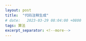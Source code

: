```yaml
---
layout: post
title:  "代码注释生成"
# date:   2023-03-29 08:04:00 +0800
tags: 算法
excerpt_separator: <!--more-->
---
```


<head>
    <script src="https://cdn.mathjax.org/mathjax/latest/MathJax.js?config=TeX-AMS-MML_HTMLorMML" type="text/javascript"></script>
    <script type="text/x-mathjax-config">
        MathJax.Hub.Config({
            tex2jax: {
            skipTags: ['script', 'noscript', 'style', 'textarea', 'pre'],
            inlineMath: [['$','$']]
            
            }
        });
    </script>
</head>



\#  _2023.5.19 新增 LLM_

在一篇关于代码注释生成的综述[\[1\]](#1) 中，将注释生成大体上分为Information Retrieval Based、NN based 以及其他方法。本文主要关注基于NN的注释生成方法。代码注释生成是一个经典NL-PL问题，NL=natural language，PL=programming language。 <!--more--> 一个从sql到描述的例子：

<div align="center">
  <img src="/_posts/codenn.png" width = 500 />
</div>

# CodeNN

CodeNN[\[2\]](#2) 基于LSTM+attention机制实现注释生成，注意力机制作用于LSTM状态向量与代码token embedding之间。模型接结构如下图。
其中 $c_i$ 表示代码token，$F$ 为其Embedding。$n_i$ 表示注释token，$E$ 为其Embedding。$h_i$表示LSTM的hidden state，$A$ 表示attention模块，隐藏状态$h_i$作为Q，代码token的embedding作为K和V，通过attention机制得到向量$t_i$，与隐藏状态$h_i$相加用于预测注释token。

<div align="center">
  <img src="/_posts/codennstructure.png" width = 500 />
</div>

一些实现细节：
- 训练序列的开头结尾加入了 \<START> \<END> token，频率小于3的token统一为\<UKN>。
- SQL数据集代码token数为31,667，注释token数为7,470，数据对为32,337个；C#数据集代码token数为747，注释token数为2,506，数据对为66,015个。

# DeepCom
DeepCom[\[3\]](#3) 相比 CodeNN[\[2\]](#2) 有两点变化：
- 利用LSTM+attention构建Seq2Seq结构
- 引入基于AST(Abstract Syntax Tree)的结构特征

## 基于LSTM+attention的Seq2Seq模型结构

<div align="center">
  <img src="/_posts/deepcomstructure.png" width = 500 />
</div>
整体结构参照经典Encoder Decoder结构，我们把焦点放在context vector和decoder输出部分$P(Y|X)$。Context vector的计算依赖attention，decoder的hidden state $h_{t-1}$作为Q，encoder的hidden state $s$ 作为K和V，通过attention机制得到context vector。输出部分如下估计$p(y_i|y_1,...,y_{i-1},x) = g(h_{t-1}, y_{t-1}, c_i)$，其中$c_i$为context vector。

## AST 和 SBT遍历
代码都可以抽象为[AST](https://en.wikipedia.org/wiki/Abstract_syntax_tree)，AST的前序、中序遍历等常规遍历可能存在歧义：同一个遍历结果可能对应多种函数实现，因此提出SBT遍历，SBT遍历可以唯一地恢复为对应的AST。下面是一个例子。

<div align="center">
  <img src="/_posts/ast.png" width = 500 />
</div>

## 一些实现细节
- 使用的数据集是9714个github java项目，69708个method-doc pair
- Attention-based Seq2Seq 结构的引入带来了大部分增益，AST带来小幅增益

<div align="center">
  <img src="/_posts/seq2seqimprove.png" width = 400 />
</div>

# Hybrid2Seq_Attn_Drl [\[4\]](#4)
该方法的主要改变是直接使用BLEU作为奖赏函数进行强化学习训练，使用Actor-Critc结构。
![Hybrid2Seq](/_posts/hybrid2seq.png)
# Code2Seq [\[5\]](#5)

<div align="center">
  <img src="/_posts/code2seq.png" width = 800 />
</div>
Code2Seq的主要思想是通过路径采样对AST树的结构和节点分别做表示，同样使用encoder-decoder结构。
## AST path encoder
从网络结构图的左侧可以看出，它针对每个path计算其表示，再送入全连接层。
Path的选择方法：给定一个AST树，有众多叶子节点，这些叶子节点两两之间可以形成路径，在这些路径中随机采样若干个作为模型的输入。这样做的背后的原理是：实现相同功能的两个不同代码，虽然AST会有差别，但叶子结点之间的路径会保持一致性，这种表示能增加泛化性。
至于表示的部分，假设一个path可表示为$x=v_1,v_2,...v_l$，其中$v_1$，$v_l$为两个端点，整个path的表示由三部分组成：$path\\_encoder(x)$ 来自一个Bi-LSTM， $node\\_encoder(v_1)$和$node\\_encoder(v_l)$分别是两个端点的表示，计算方法在下节Token Representation介绍。
## Token Representation 
Token Representation是一个Trick，也是为了提高泛化能力，例子是$ArrayList$ 会被拆分为$Array$和$List$。每个端点的表示会先把它拆分为token，再把每个token的embedding加起来。在后续很多工作中也使用了这个技巧。

# Transformer Based [\[6\]](#6)
在原始Transformer基础上增加两个模块，就超过当时SOTA方法：“We want to emphasize that our proposed approach is simple but effective as it outperformsthe fancy and sophisticated state-of-the-art sourcecode summarization techniques by a significant margin.”这两个模块分别是：

1. Copy Attention 
模块的目的是允许模型从原始输入中拷贝一些关键词到输出中去。使用的方法来自[\[7\]](#7)。
2. Pairwise relationship encoding
相对位置embedding通过在$V$和$K$两部分计算中引入可训练的$\alpha_{ij}^V$ 和 $\alpha_{ij}^K$实现：

<center>$ o_i = \sum_{j=1}^{n} \alpha_{ij}(x_jW^V+a_{ij}^V ) $</center>

<center>$ e_{ij} = \frac{x_i W^Q (x_j W^K+ \alpha_{ij}^K)}{\sqrt{(d_k)}}  $</center>

此外有一个观察：基于Transformer的模型对AST特征不敏感，加了没啥用。
# Rencos [\[8\]](#8)
Rencos全称 Retrieval-based Neural Source Code Summarizer，在encoder-decoder方法基础上引入了Retrieval思路。
![Rencos](/_posts/rencos.png)
检索的步骤通过语法相似和语意相似两个通道完成，检索到的两个样本，再加上测试样本，最终进入encoder-decoder作为输入。Encoder使用Bi-LSTM，三路结果在decoder中分别输出概率，通过权重组合得到最终概率。
语法相似直接借助Lucene引擎，语意相似借助LSTM的隐藏状态做max_pooling后算cosine距离。

# CodeBert [\[9\]](#9)
整个模型结构完全复用RoBERTa-base，具体操作包括：
1. Code与Doc的序列拼接表示为：$[CLS],w_1, ..., w_n,[SEP],c_1,...,c_m,[EOS]$
2. 用两个任务训练：MLM 和 RTD（Replaced Token Detection），RTD工作原理是：先用一个简单的token生成器（文中用n-gram生成）对一个位置生成候选token，替代掉原来token，逾训练的任务是对每个位置预测当前token是否是生成的。
3. 用了2,137,293条双模态数据，6,452,446条代码单模态数据，包含go, java, js, php, python, ruby 代码。

作者在其他语言（C#）代码上做泛化能力测试，效果只比Code2Seq差一点，差的原因推测是没有引入AST信息。没跟Transformer Based方法做对比。

# PLBART [\[10\]](#10)
从名字上可以看出，它的结构采用BART，BART结构简单理解就是BERT encoder结果加上GPT decoder结构。训练任务是denoise：输入一个污染的序列，预测原始序列。PLBART中污染的方法有：token mask，删除，infilling。infilling指随机选一段token，用一个mask替代掉。这个预训练模型用到的数据量更是巨大：4.7亿个java文本，2.1亿个python文本，0.47亿个自然文本。
序列输入输出的形式如下图。PLBART另一个好处是它原生解决的就是seq2seq问题，用起来比Bert方便。

<div align="center">
  <img src="/_posts/plbart.png" width = 800 />
</div>

# LLM
随着ChatGPT 和 GPT-4 的推出，代码注释/总结生成任务迎来了新的突破。 在微软撰写的 Sparks of Artificial General Intelligence:Early experiments with GPT-4 一文中展示道，GPT-4具备了：
- 代码撰写，包括完整撰写网页游戏、python绘图、深度学习代码、latex编写等
- 逆向代码、模拟分步执行代码、执行伪代码等强悍的能力。

至于代码注释生成方面，在文章 [\[11\]](#11) 中测试了CodeX与CodeBert的对比，显示出CodeX具有优势，至于最新的GPT3.5以及GPT4的表现，暂时没有可靠的测试结果。
<div align="center">
  <img src="/_posts/codebertvscodex.png" width = 800 />
</div>


## 附录
<div id="1">[1] Song, X., Sun, H., Wang, X., &#38; Yan, J. (2019). A Survey of Automatic Generation of Source Code Comments: Algorithms and Techniques. <i>IEEE Access</i>, <i>7</i>, 111411–111428. https://doi.org/10.1109/ACCESS.2019.2931579 </div>

<div id="2">[2] Iyer, S., Konstas, I., Cheung, A., &#38; Zettlemoyer, L. (2016). Summarizing source code using a neural attention model. <i>Proceedings of the 54th Annual Meeting of the Association for Computational Linguistics (Volume 1: Long Papers)</i>, 2073–2083.</div>

<div id="3">[3] Hu, X., Li, G., Xia, X., Lo, D., &#38; Jin, Z. (2018). Deep code comment generation. <i>Proceedings of the 26th Conference on Program Comprehension</i>, 200–210.</div>

<div id="4">[4] Wan, Y., Zhao, Z., Yang, M., Xu, G., Ying, H., Wu, J., &#38; Yu, P. S. (2018). Improving automatic source code summarization via deep reinforcement learning. <i>Proceedings of the 33rd ACM/IEEE International Conference on Automated Software Engineering</i>, 397–407.</div>

<div id="5">[5] Alon, U., Brody, S., Levy, O., &#38; Yahav, E. (2018). code2seq: Generating sequences from structured representations of code. <i>ArXiv Preprint ArXiv:1808.01400</i>.</div>

<div id="6">[6] Ahmad, W. U., Chakraborty, S., Ray, B., &#38; Chang, K.-W. (2020). A transformer-based approach for source code summarization. <i>ArXiv Preprint ArXiv:2005.00653</i>.</div>

<div id="7">[7] Nishida, K., Saito, I., Nishida, K., Shinoda, K., Otsuka, A., Asano, H., &#38; Tomita, J. (2019). <i>Multi-style Generative Reading Comprehension</i>.</div>

<div id="8">[8] Zhang, J., Wang, X., Zhang, H., Sun, H., &#38; Liu, X. (2020). Retrieval-based neural source code summarization. <i>Proceedings of the ACM/IEEE 42nd International Conference on Software Engineering</i>, 1385–1397.</div>

<div id="9">[9] Feng, Z., Guo, D., Tang, D., Duan, N., Feng, X., Gong, M., Shou, L., Qin, B., Liu, T., Jiang, D., &#38; Zhou, M. (2020). <i>CodeBERT: A Pre-Trained Model for Programming and Natural Languages</i>.</div>


<div id="10">[10] Ahmad, W. U., Chakraborty, S., Ray, B., &#38; Chang, K.-W. (2021). Unified pre-training for program understanding and generation. <i>ArXiv Preprint ArXiv:2103.06333</i>.</div>

<div id="11">[11] Ahmed, T., &#38; Devanbu, P. (2022). <i>Few-shot training LLMs for project-specific code-summarization</i>.</div>
